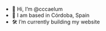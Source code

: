 - 👋 Hi, I’m @cccaelum
- 📍 I am based in Córdoba, Spain
- 🛠 I’m currently building my website



<!---
cccaelum/cccaelum is a ✨ special ✨ repository because its `README.md` (this file) appears on your GitHub profile.
You can click the Preview link to take a look at your changes.
--->
